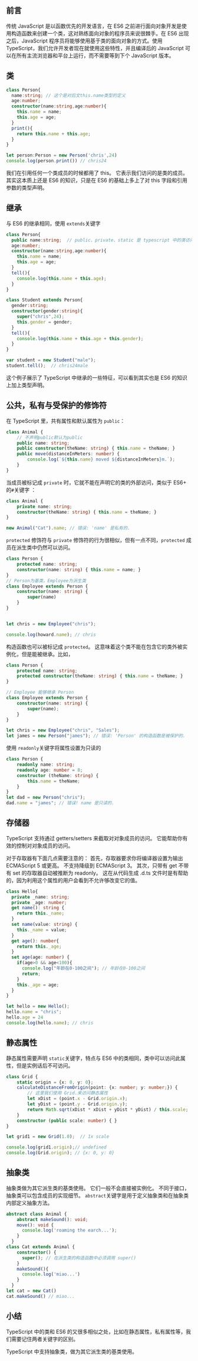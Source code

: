 ## 前言

传统 JavaScript 是以函数优先的开发语言，在 ES6 之前进行面向对象开发是使用构造函数来创建一个类，这对熟练面向对象的程序员来说很棘手。在 ES6 出现之后，JavaScript 程序员将能够使用基于类的面向对象的方式。使用 TypeScript，我们允许开发者现在就使用这些特性，并且编译后的 JavaScript 可以在所有主流浏览器和平台上运行，而不需要等到下个 JavaScript 版本。

## 类

```ts
class Person{
  name:string; // 这个是对后文this.name类型的定义
  age:number;
  constructor(name:string,age:number){
    this.name = name;
    this.age = age;
  }
  print(){
    return this.name + this.age;
  }
}

let person:Person = new Person('chris',24)
console.log(person.print()) // chris24
```

我们在引用任何一个类成员的时候都用了 this。 它表示我们访问的是类的成员。其实这本质上还是 ES6 的知识，只是在 ES6 的基础上多上了对 this 字段和引用参数的类型声明。

## 继承

与 ES6 的继承相同，使用 `extends`关键字

```ts
class Person{
  public name:string;  // public、private、static 是 typescript 中的类访问修饰符
  age:number;
  constructor(name:string,age:number){
    this.name = name;
    this.age = age;
  }
  tell(){
    console.log(this.name + this.age);
  }
}

class Student extends Person{
  gender:string;
  constructor(gender:string){
    super("chris",24);
    this.gender = gender;
  }
  tell(){
    console.log(this.name + this.age + this.gender);
  }
}

var student = new Student("male");
student.tell();  // chris24male
```

这个例子展示了 TypeScript 中继承的一些特征，可以看到其实也是 ES6 的知识上加上类型声明。

## 公共，私有与受保护的修饰符

在 TypeScript 里，共有属性和默认属性为 `public`：

```ts
class Animal {
    // 不声明public默认为public
    public name: string;
    public constructor(theName: string) { this.name = theName; }
    public move(distanceInMeters: number) {
        console.log(`${this.name} moved ${distanceInMeters}m.`);
    }
}
```

当成员被标记成 `private` 时，它就不能在声明它的类的外部访问，类似于 ES6+ 的`#`关键字 ：

```ts
class Animal {
    private name: string;
    constructor(theName: string) { this.name = theName; }
}

new Animal("Cat").name; // 错误: 'name' 是私有的.
```

`protected` 修饰符与 `private` 修饰符的行为很相似，但有一点不同，`protected` 成员在派生类中仍然可以访问。

```ts
class Person {
    protected name: string;
    constructor(name: string) { this.name = name; }
}
// Person为基类，Employee为派生类
class Employee extends Person {
    constructor(name: string) {
        super(name)
    }
}


let chris = new Employee("chris");

console.log(howard.name); // chris
```

构造函数也可以被标记成 `protected`。 这意味着这个类不能在包含它的类外被实例化，但是能被继承。比如，

```ts
class Person {
    protected name: string;
    protected constructor(theName: string) { this.name = theName; }
}

// Employee 能够继承 Person
class Employee extends Person {
    constructor(name: string) {
        super(name);
    }
}

let chris = new Employee("chris", "Sales");
let james = new Person("james"); // 错误: 'Person' 的构造函数是被保护的.
```

使用 `readonly`关键字将属性设置为只读的

```ts
class Person {
    readonly name: string;
    readonly age: number = 8;
    constructor (theName: string) {
        this.name = theName;
    }
}
let dad = new Person("chris");
dad.name = "james"; // 错误! name 是只读的.
```

## 存储器

TypeScript 支持通过 getters/setters 来截取对对象成员的访问。 它能帮助你有效的控制对对象成员的访问。

对于存取器有下面几点需要注意的： 首先，存取器要求你将编译器设置为输出 ECMAScript 5 或更高。 不支持降级到 ECMAScript 3。 其次，只带有 get 不带有 set 的存取器自动被推断为 readonly。 这在从代码生成 .d.ts 文件时是有帮助的，因为利用这个属性的用户会看到不允许够改变它的值。

```ts
class Hello{
  private _name: string;
  private _age: number;
  get name(): string {
    return this._name;
  }
  set name(value: string) {
    this._name = value;
  }
  get age(): number{
    return this._age;
  }
  set age(age: number) {
    if(age>0 && age<100){
      console.log("年龄在0-100之间"); // 年龄在0-100之间
      return;
    }
    this._age = age;
  }
}

let hello = new Hello();
hello.name = "chris";
hello.age = 24
console.log(hello.name); // chris
```

## 静态属性

静态属性需要声明 `static`关键字，特点与 ES6 中的类相同，类中可以访问此属性，但是实例话后不可访问。

```ts
class Grid {
    static origin = {x: 0, y: 0};
    calculateDistanceFromOrigin(point: {x: number; y: number;}) {
        // 这里我们使用 Grid.来访问静态属性
        let xDist = (point.x - Grid.origin.x);
        let yDist = (point.y - Grid.origin.y);
        return Math.sqrt(xDist * xDist + yDist * yDist) / this.scale;
    }
    constructor (public scale: number) { }
}

let grid1 = new Grid(1.0);  // 1x scale

console.log(grid1.origin);// undefined
console.log(Grid.origin); // {x: 0, y: 0}
```

## 抽象类

抽象类做为其它派生类的基类使用。 它们一般不会直接被实例化。 不同于接口，抽象类可以包含成员的实现细节。 `abstract`关键字是用于定义抽象类和在抽象类内部定义抽象方法。

```ts
abstract class Animal {
    abstract makeSound(): void;
    move(): void {
      console.log('roaming the earch...');
    }
  }
class Cat extends Animal {
    constructor() {
      super(); // 在派生类的构造函数中必须调用 super()
    }
    makeSound(){
      console.log('miao...')
    }
  }
let cat = new Cat()
cat.makeSound() // miao...
```

## 小结

TypeScript 中的类和 ES6 的又很多相似之处，比如在静态属性，私有属性等，我们需要记住两者关键字的区别。

TypeScript 中支持抽象类，做为其它派生类的基类使用。

